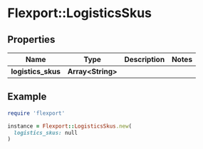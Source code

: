 # Flexport::LogisticsSkus

## Properties

| Name | Type | Description | Notes |
| ---- | ---- | ----------- | ----- |
| **logistics_skus** | **Array&lt;String&gt;** |  |  |

## Example

```ruby
require 'flexport'

instance = Flexport::LogisticsSkus.new(
  logistics_skus: null
)
```

